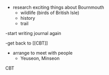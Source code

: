 - research exciting things about Bournmouth
	- wildlife (birds of British Isle)
	- history
	- trail

-start writing journal again

-get back to [[CBT]]

- arrange to meet with people 
	- Yeuseon, Minseon 


CBT 